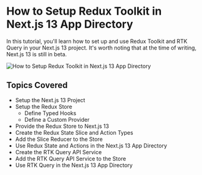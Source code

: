 # How to Setup Redux Toolkit in Next.js 13 App Directory

In this tutorial, you'll learn how to set up and use Redux Toolkit and RTK Query in your Next.js 13 project. It's worth noting that at the time of writing, Next.js 13 is still in beta. 

![How to Setup Redux Toolkit in Next.js 13 App Directory](https://codevoweb.com/wp-content/uploads/2023/03/How-to-Setup-Redux-Toolkit-in-Next.js-13-App-Directory.webp)

## Topics Covered

- Setup the Next.js 13 Project
- Setup the Redux Store
    - Define Typed Hooks
    - Define a Custom Provider
- Provide the Redux Store to Next.js 13
- Create the Redux State Slice and Action Types
- Add the Slice Reducer to the Store
- Use Redux State and Actions in the Next.js 13 App Directory
- Create the RTK Query API Service
- Add the RTK Query API Service to the Store
- Use RTK Query in the Next.js 13 App Directory


